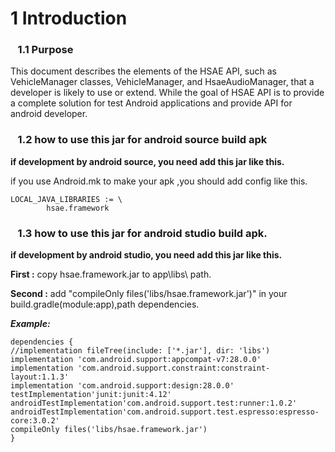 
# 1	Introduction

### &nbsp;&nbsp; 1.1 Purpose
This document describes the elements of the HSAE API, such as VehicleManager classes, VehicleManager, and HsaeAudioManager, that a developer is likely to use or extend. While the goal of HSAE API is to provide a complete solution for test Android applications and provide API for android developer.

### &nbsp;&nbsp; 1.2 how to use this jar for android source build apk

**if development by android source, you need add this jar like this.**

  if you use Android.mk to make your apk ,you should add config like this.
```
LOCAL_JAVA_LIBRARIES := \
		hsae.framework
```

### &nbsp;&nbsp; 1.3 how to use this jar for android studio build apk.
**if development by android studio, you need add this jar like this.**

**First :**  copy hsae.framework.jar to app\libs\ path.

**Second :** add "compileOnly files('libs/hsae.framework.jar')" in your build.gradle(module:app),path dependencies.

***Example:***

```
dependencies {
//implementation fileTree(include: ['*.jar'], dir: 'libs')
implementation 'com.android.support:appcompat-v7:28.0.0'
implementation 'com.android.support.constraint:constraint-layout:1.1.3'
implementation 'com.android.support:design:28.0.0'
testImplementation'junit:junit:4.12'
androidTestImplementation'com.android.support.test:runner:1.0.2'
androidTestImplementation'com.android.support.test.espresso:espresso-core:3.0.2'
compileOnly files('libs/hsae.framework.jar')
}
```







